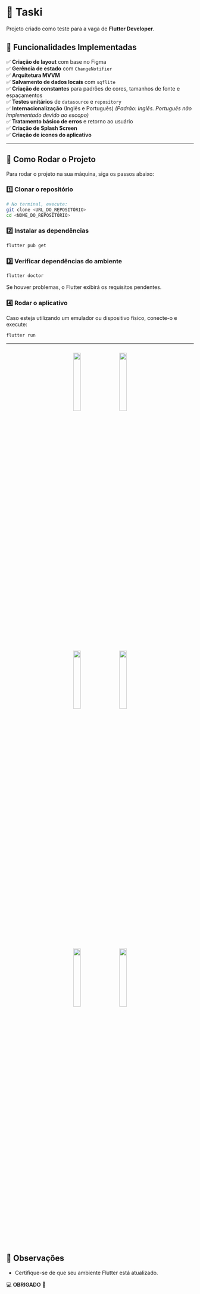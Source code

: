 # 📝 Taski

Projeto criado como teste para a vaga de **Flutter Developer**.

## 📌 Funcionalidades Implementadas

✅ **Criação de layout** com base no Figma  
✅ **Gerência de estado** com `ChangeNotifier`  
✅ **Arquitetura MVVM**  
✅ **Salvamento de dados locais** com `sqflite`  
✅ **Criação de constantes** para padrões de cores, tamanhos de fonte e espaçamentos  
✅ **Testes unitários** de `datasource` e `repository`  
✅ **Internacionalização** (Inglês e Português) *(Padrão: Inglês. Português não implementado devido ao escopo)*  
✅ **Tratamento básico de erros** e retorno ao usuário  
✅ **Criação de Splash Screen**  
✅ **Criação de ícones do aplicativo**  

---

## 🚀 Como Rodar o Projeto

Para rodar o projeto na sua máquina, siga os passos abaixo:

### 1️⃣ Clonar o repositório
```sh
# No terminal, execute:
git clone <URL_DO_REPOSITÓRIO>
cd <NOME_DO_REPOSITÓRIO>
```

### 2️⃣ Instalar as dependências
```sh
flutter pub get
```

### 3️⃣ Verificar dependências do ambiente
```sh
flutter doctor
```
Se houver problemas, o Flutter exibirá os requisitos pendentes.

### 4️⃣ Rodar o aplicativo
Caso esteja utilizando um emulador ou dispositivo físico, conecte-o e execute:
```sh
flutter run
```

---

<p align="center">
  <img src="https://github.com/user-attachments/assets/6e837410-952b-4606-953d-3e04de6f8255" width="20%" style="margin: 10px;margin-bottom:10px"  />
  <img src="https://github.com/user-attachments/assets/c391b9c9-da33-4955-a7cc-29479cdf1748" width="20%" style="margin: 10px;margin-bottom:10px" />
  <br>
  <img src="https://github.com/user-attachments/assets/f12234b6-3bf3-4659-8b28-dcaf19139ca1" width="20%" style="margin: 10px;margin-bottom:10px"/>
  <img src="https://github.com/user-attachments/assets/b25e4b51-7fc3-40b4-840f-0b979af3844c" width="20%" style="margin: 10px;margin-bottom:10px"/>
  <br>
  <img src="https://github.com/user-attachments/assets/c2dd9400-fe2d-4d7a-ad87-8128e9b2920d" width="20%" style="margin: 10px;margin-bottom:10px"/>
  <img src="https://github.com/user-attachments/assets/a6e1ca5c-072c-46e3-9bc7-415ba6116463" width="20%" style="margin: 10px;margin-bottom:10px"/>
</p>


## 📌 Observações
- Certifique-se de que seu ambiente Flutter está atualizado.

💻 **OBRIGADO** 🚀

